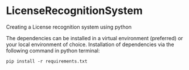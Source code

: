 # LicenseRecognitionSystem
Creating a License recognition system using python

The dependencies can be installed in a virtual environment (preferred) or your local environment of choice.
Installation of dependencies via the following command in python terminal: <br>
```
pip install -r requirements.txt
```
